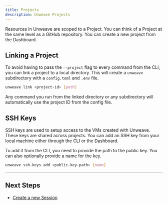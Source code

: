```yaml
---
title: Projects
description: Unweave Projects
---
```


Resources in Unweave are scoped to a Project. You can think of a Project at the same level as a
GitHub repository. You can create a new project from the Dashboard.

[]()

## Linking a Project

To avoid having to pass the `--project` flag to every command from the CLI, you can link a project to a local
directory. This will create a `unweave` subdirectory with a `config.toml` and `.env` file. 

```bash
unweave link <project-id> [path]
```

Any command you run from the linked directory or any subdirectory will automatically use the
project ID from the config file.

## SSH Keys

SSH keys are used to setup access to the VMs created with Unweave. These keys are shared across 
projects. You can add an SSH key from your local machine either through the CLI or the Dashboard.

To add it from the CLI, you need to provide the path to the public key. You can also optionally
provide a name for the key.

```bash
unweave ssh-keys add <public-key-path> [name]
```


---

## Next Steps

- [Create a new Session](./sessions)
